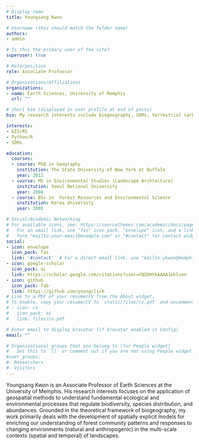 ```yaml
---
# Display name
title: Youngsang Kwon

# Username (this should match the folder name)
authors:
- admin

# Is this the primary user of the site?
superuser: true

# Role/position
role: Associate Professor

# Organizations/Affiliations
organizations:
- name: Earth Sciences, University of Memphis
  url: ""

# Short bio (displayed in user profile at end of posts)
bio: My research interests include biogeography, SDMs, terrestrial carbon dynamics and programmable matter.

interests:
- GIS/RS
- Python/R
- SDMs

education:
  courses:
  - course: PhD in Geography
    institution: The State University of New York at Buffalo
    year: 2012
  - course: MS in Environmental Studies (Landscape Archtecture)
    institution: Seoul National University
    year: 2004
  - course: BSc in  Forest Resources and Environmental Science
    institution: Korea University
    year: 2001

# Social/Academic Networking
# For available icons, see: https://sourcethemes.com/academic/docs/page-builder/#icons
#   For an email link, use "fas" icon pack, "envelope" icon, and a link in the
#   form "mailto:your-email@example.com" or "#contact" for contact widget.
social:
- icon: envelope
  icon_pack: fas
  link: '#contact'  # For a direct email link, use "mailto:ykwon@memphis.edu".
- icon: google-scholar
  icon_pack: ai
  link: https://scholar.google.com/citations?user=CNSDHYkAAAAJ&hl=en
- icon: github
  icon_pack: fab
  link: https://github.com/youngclick
# Link to a PDF of your resume/CV from the About widget.
# To enable, copy your resume/CV to `static/files/cv.pdf` and uncomment the lines below.
# - icon: cv
#   icon_pack: ai
#   link: files/cv.pdf

# Enter email to display Gravatar (if Gravatar enabled in Config)
email: ""

# Organizational groups that you belong to (for People widget)
#   Set this to `[]` or comment out if you are not using People widget.
#user_groups:
#- Researchers
#- Visitors
---
```


Youngsang Kwon is an Associate Professor of Earth Sciences at the University of Memphis. His research interests focuses on the application of geospatial methods to understand fundamental ecological and environmental processes that regulate biodiversity, species distribution, and abundances. Grounded in the theoretical framework of biogeography, my work primarily deals with the development of spatially explicit models for enriching our understanding of forest community patterns and responses to changing environments (natural and anthropogenic) in the multi-scale contexts (spatial and temporal) of landscapes.
